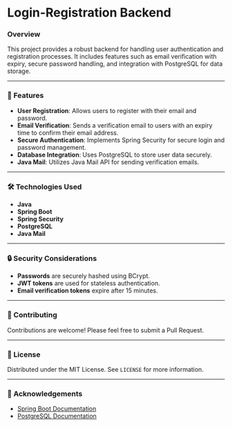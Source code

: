 # Login-Registration Backend

### Overview
This project provides a robust backend for handling user authentication and registration processes. It includes features such as email verification with expiry, secure password handling, and integration with PostgreSQL for data storage.

---

### 🚀 Features
- **User Registration**: Allows users to register with their email and password.
- **Email Verification**: Sends a verification email to users with an expiry time to confirm their email address.
- **Secure Authentication**: Implements Spring Security for secure login and password management.
- **Database Integration**: Uses PostgreSQL to store user data securely.
- **Java Mail**: Utilizes Java Mail API for sending verification emails.

---

### 🛠️ Technologies Used
- **Java**
- **Spring Boot**
- **Spring Security**
- **PostgreSQL**
- **Java Mail**

---

### 🔒 Security Considerations
- **Passwords** are securely hashed using BCrypt.
- **JWT tokens** are used for stateless authentication.
- **Email verification tokens** expire after 15 minutes.

---

### 🤝 Contributing
Contributions are welcome! Please feel free to submit a Pull Request.

---

### 📄 License
Distributed under the MIT License. See `LICENSE` for more information.

---

### 🙏 Acknowledgements
- [Spring Boot Documentation](https://docs.spring.io/spring-boot/index.html)
- [PostgreSQL Documentation](https://www.postgresql.org/docs/)

